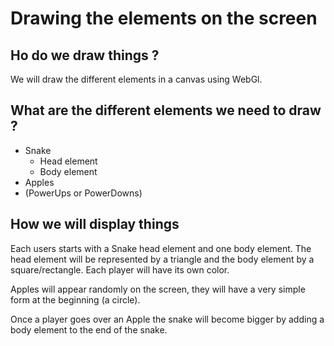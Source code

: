 # Drawing the elements on the screen

## Ho do we draw things ?

We will draw the different elements in a canvas using WebGl.

## What are the different elements we need to draw ?

* Snake
    * Head element
    * Body element
* Apples
* (PowerUps or PowerDowns)

## How we will display things

Each users starts with a Snake head element and one body element. The head element will be represented by a triangle and the body element by a square/rectangle. Each player will have its own color.

Apples will appear randomly on the screen, they will have a very simple form at the beginning (a circle).

Once a player goes over an Apple the snake will become bigger by adding a body element to the end of the snake.